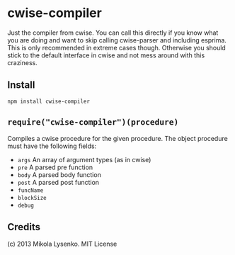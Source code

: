 cwise-compiler
==============
Just the compiler from cwise.  You can call this directly if you know what you are doing and want to skip calling cwise-parser and including esprima.  This is only recommended in extreme cases though.  Otherwise you should stick to the default interface in cwise and not mess around with this craziness.

## Install

    npm install cwise-compiler

## `require("cwise-compiler")(procedure)`
Compiles a cwise procedure for the given procedure.  The object procedure must have the following fields:

* `args` An array of argument types (as in cwise)
* `pre` A parsed pre function
* `body` A parsed body function
* `post` A parsed post function
* `funcName`
* `blockSize`
* `debug`

## Credits
(c) 2013 Mikola Lysenko. MIT License
